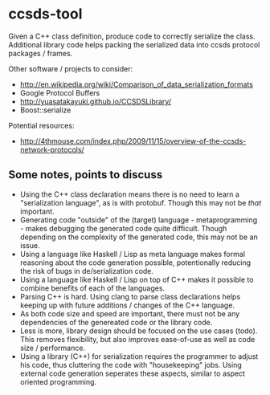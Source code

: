# ccsds-tool

Given a C++ class definition, produce code to correctly serialize the class.
Additional library code helps packing the serialized data into ccsds protocol packages / frames.

Other software / projects to consider:
* http://en.wikipedia.org/wiki/Comparison_of_data_serialization_formats
* Google Protocol Buffers
* http://yuasatakayuki.github.io/CCSDSLibrary/
* Boost::serialize

Potential resources:
* http://4thmouse.com/index.php/2009/11/15/overview-of-the-ccsds-network-protocols/

## Some notes, points to discuss
* Using the C++ class declaration means there is no need to learn a "serialization language", as is with protobuf. Though this may not be *that* important.
* Generating code "outside" of the (target) language - metaprogramming - makes debugging the generated code quite difficult. Though depending on the complexity of the generated code, this may not be an issue.
* Using a language like Haskell / Lisp as meta language makes formal reasoning about the code generation possible, potentionally reducing the risk of bugs in de/serialization code.
* Using a language like Haskell / Lisp on top of C++ makes it possible to combine benefits of each of the languages.
* Parsing C++ is hard. Using clang to parse class declarations helps keeping up with future additions / changes of the C++ language.
* As both code size and speed are important, there must not be any dependencies of the genereated code or the library code.
* Less is more, library design should be focused on the use cases (todo). This removes flexibility, but also improves ease-of-use as well as code size / performance.
* Using a library (C++) for serialization requires the programmer to adjust his code, thus cluttering the code with "housekeeping" jobs. Using external code generation seperates these aspects, similar to aspect oriented programming.
